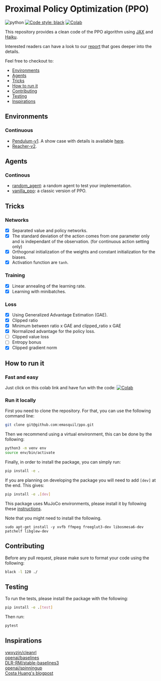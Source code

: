 # Proximal Policy Optimization (PPO)
![python](https://img.shields.io/badge/python-3.7%20|%203.8%20|%203.9-blue)
<a href="https://github.com/psf/black"><img alt="Code style: black" src="https://img.shields.io/badge/code%20style-black-000000.svg"></a>
[![Colab](https://colab.research.google.com/assets/colab-badge.svg)](https://colab.research.google.com/github/emasquil/ppo/blob/main/ppo.ipynb)

This repository provides a clean code of the PPO algorithm using [JAX](https://github.com/google/jax) and [Haiku](https://github.com/deepmind/dm-haiku).

Interested readers can have a look to our [report](./report.pdf) that goes deeper into the details.

Feel free to checkout to:
* [Environments](#environments)
* [Agents](#agents)
* [Tricks](#tricks)
* [How to run it](#how-to-run-it)
* [Contributing](#contributing)
* [Testing](#testing)
* [Inspirations](#inspirations)


## Environments
### Continuous
- [Pendulum-v1](https://www.gymlibrary.ml/pages/environments/classic_control/pendulum). A show case with details is available [here](https://github.com/emasquil/ppo/blob/main/examples/Pendulum-v1.ipynb).
- [Reacher-v2](https://www.gymlibrary.ml/pages/environments/mujoco/reacher).

## Agents
### Continous 
- [random_agent](https://github.com/emasquil/ppo/blob/logger_actions/ppo/agents/random_agent.py): a random agent to test your implementation.
- [vanilla_ppo](https://github.com/emasquil/ppo/blob/logger_actions/ppo/agents/vanilla_ppo.py): a classic version of PPO.


## Tricks
### Networks
- [x] Separated value and policy networks.
- [x] The standard deviation of the action comes from one parameter only and is independant of the observation. (for continuous action setting only)
- [x] Orthogonal initialization of the weights and constant initialization for the biases.
- [x] Activation function are `tanh`.

### Training
- [x] Linear annealing of the learning rate.
- [x] Learning with minibatches.

### Loss
- [x] Using Generalized Advantage Estimation (GAE).
- [x] Clipped ratio  
- [x] Minimum between ratio x GAE and clipped_ratio x GAE
- [x] Normalized advantage for the policy loss.
- [ ] Clipped value loss
- [ ] Entropy bonus
- [x] Clipped gradient norm

## How to run it
### Fast and easy
Just click on this colab link and have fun with the code:
[![Colab](https://colab.research.google.com/assets/colab-badge.svg)](https://colab.research.google.com/github/emasquil/ppo/blob/main/ppo.ipynb)

### Run it locally
First you need to clone the repository. For that, you can use the following command line:
```Bash
git clone git@github.com:emasquil/ppo.git
```
Then we recommend using a virtual environment, this can be done by the following:
```Bash
python3 -m venv env
source env/bin/activate
```
Finally, in order to install the package, you can simply run:
```Bash
pip install -e .
```
If you are planning on developing the package you will need to add `[dev]` at the end. This gives:
```Bash
pip install -e .[dev]
```

This package uses MuJoCo environments, please install it by following these [instructions](https://github.com/openai/mujoco-py/).

Note that you might need to install the following.

```
sudo apt-get install -y xvfb ffmpeg freeglut3-dev libosmesa6-dev patchelf libglew-dev
```

## Contributing
Before any pull request, please make sure to format your code using the following:
```Bash
black -l 120 ./
```

## Testing
To run the tests, please install the package with the following:
```Bash
pip install -e .[test]
```
Then run:
```Bash
pytest
```

## Inspirations

[vwxyzjn/cleanrl](https://github.com/vwxyzjn/cleanrl/blob/master/cleanrl/ppo_continuous_action.py)\
[openai/baselines](https://github.com/openai/baselines/blob/ea25b9e8b234e6ee1bca43083f8f3cf974143998/baselines/ppo2/model.py)\
[DLR-RM/stable-baselines3](https://github.com/DLR-RM/stable-baselines3/tree/master/stable_baselines3/ppo)\
[openai/spinningup](https://github.com/openai/spinningup/blob/master/spinup/algos/tf1/ppo/ppo.py)\
[Costa Huang's blogpost](https://costa.sh/blog-the-32-implementation-details-of-ppo.html)